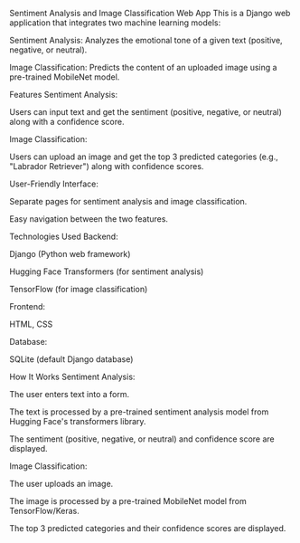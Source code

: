 Sentiment Analysis and Image Classification Web App
This is a Django web application that integrates two machine learning models:

Sentiment Analysis: Analyzes the emotional tone of a given text (positive, negative, or neutral).

Image Classification: Predicts the content of an uploaded image using a pre-trained MobileNet model.

Features
Sentiment Analysis:

Users can input text and get the sentiment (positive, negative, or neutral) along with a confidence score.

Image Classification:

Users can upload an image and get the top 3 predicted categories (e.g., "Labrador Retriever") along with confidence scores.

User-Friendly Interface:

Separate pages for sentiment analysis and image classification.

Easy navigation between the two features.

Technologies Used
Backend:

Django (Python web framework)

Hugging Face Transformers (for sentiment analysis)

TensorFlow (for image classification)

Frontend:

HTML, CSS

Database:

SQLite (default Django database)

How It Works
Sentiment Analysis:

The user enters text into a form.

The text is processed by a pre-trained sentiment analysis model from Hugging Face's transformers library.

The sentiment (positive, negative, or neutral) and confidence score are displayed.

Image Classification:

The user uploads an image.

The image is processed by a pre-trained MobileNet model from TensorFlow/Keras.

The top 3 predicted categories and their confidence scores are displayed.

